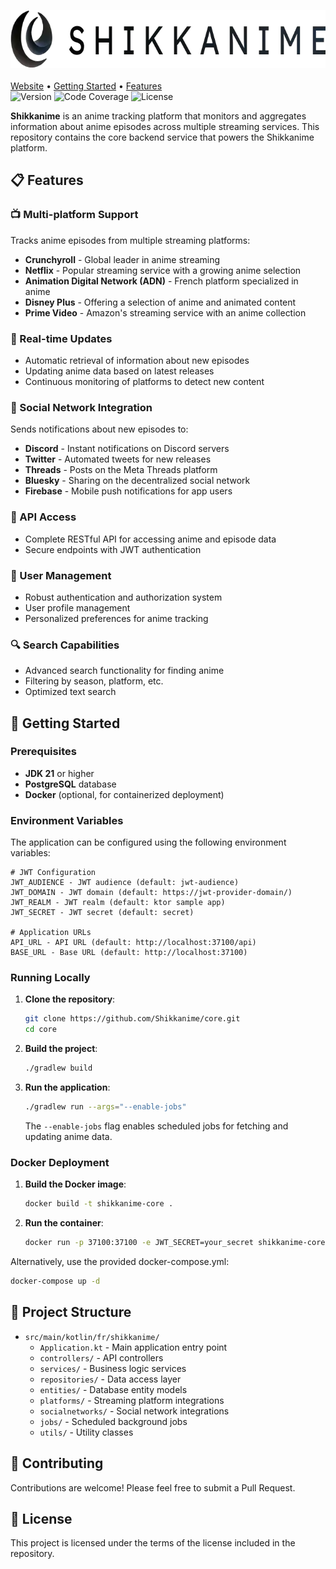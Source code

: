 <p>
    <img src="src/main/resources/assets/img/dark_banner.webp" width="700" height="93" alt="Shikkanime Dark Banner">
    <br>
    <br>
    <a href="https://www.shikkanime.fr">Website</a> •
    <a href="#getting-started">Getting Started</a> •
    <a href="#features">Features</a>
    <br>
    <img src="https://img.shields.io/github/v/tag/Shikkanime/core" alt="Version">
    <img src="https://sonarqube.shikkanime.fr/api/project_badges/measure?project=core&metric=coverage&token=sqb_3e76e261e8152958c5d1c7136644d7292d49b237" alt="Code Coverage">
    <img src="https://img.shields.io/github/license/Shikkanime/core" alt="License">
</p>

**Shikkanime** is an anime tracking platform that monitors and aggregates information about anime episodes across multiple streaming services. This repository contains the core backend service that powers the Shikkanime platform.

## 📋 Features

### 📺 Multi-platform Support
Tracks anime episodes from multiple streaming platforms:
- **Crunchyroll** - Global leader in anime streaming
- **Netflix** - Popular streaming service with a growing anime selection
- **Animation Digital Network (ADN)** - French platform specialized in anime
- **Disney Plus** - Offering a selection of anime and animated content
- **Prime Video** - Amazon's streaming service with an anime collection

### 🔄 Real-time Updates
- Automatic retrieval of information about new episodes
- Updating anime data based on latest releases
- Continuous monitoring of platforms to detect new content

### 📱 Social Network Integration
Sends notifications about new episodes to:
- **Discord** - Instant notifications on Discord servers
- **Twitter** - Automated tweets for new releases
- **Threads** - Posts on the Meta Threads platform
- **Bluesky** - Sharing on the decentralized social network
- **Firebase** - Mobile push notifications for app users

### 🔌 API Access
- Complete RESTful API for accessing anime and episode data
- Secure endpoints with JWT authentication

### 👤 User Management
- Robust authentication and authorization system
- User profile management
- Personalized preferences for anime tracking

### 🔍 Search Capabilities
- Advanced search functionality for finding anime
- Filtering by season, platform, etc.
- Optimized text search

## 🚀 Getting Started

### Prerequisites

- **JDK 21** or higher
- **PostgreSQL** database
- **Docker** (optional, for containerized deployment)

### Environment Variables

The application can be configured using the following environment variables:

```properties
# JWT Configuration
JWT_AUDIENCE - JWT audience (default: jwt-audience)
JWT_DOMAIN - JWT domain (default: https://jwt-provider-domain/)
JWT_REALM - JWT realm (default: ktor sample app)
JWT_SECRET - JWT secret (default: secret)

# Application URLs
API_URL - API URL (default: http://localhost:37100/api)
BASE_URL - Base URL (default: http://localhost:37100)
```

### Running Locally

1. **Clone the repository**:
   ```bash
   git clone https://github.com/Shikkanime/core.git
   cd core
   ```

2. **Build the project**:
   ```bash
   ./gradlew build
   ```

3. **Run the application**:
   ```bash
   ./gradlew run --args="--enable-jobs"
   ```

   The `--enable-jobs` flag enables scheduled jobs for fetching and updating anime data.

### Docker Deployment

1. **Build the Docker image**:
   ```bash
   docker build -t shikkanime-core .
   ```

2. **Run the container**:
   ```bash
   docker run -p 37100:37100 -e JWT_SECRET=your_secret shikkanime-core
   ```

Alternatively, use the provided docker-compose.yml:
```bash
docker-compose up -d
```

## 📂 Project Structure

- `src/main/kotlin/fr/shikkanime/`
  - `Application.kt` - Main application entry point
  - `controllers/` - API controllers
  - `services/` - Business logic services
  - `repositories/` - Data access layer
  - `entities/` - Database entity models
  - `platforms/` - Streaming platform integrations
  - `socialnetworks/` - Social network integrations
  - `jobs/` - Scheduled background jobs
  - `utils/` - Utility classes

## 🤝 Contributing

Contributions are welcome! Please feel free to submit a Pull Request.

## 📄 License

This project is licensed under the terms of the license included in the repository.

